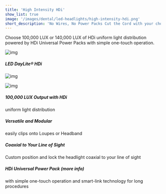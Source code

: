 ```yaml
---
title: 'High Intensity HDi'
show_list: true
image: '/images/dental/led-headlights/high-intensity-hdi.png'
short_description: 'No Wires, No Power Packs Cut the Cord with your choice of two WireLess HDi Headlights'
---
```


Choose 100,000 LUX or 140,000 LUX of HDi uniform light distribution powered by HDi Universal Power Packs with simple one-touch operation.

![img](https://www.designsforvision.com/DVIimg/HDiCompare.png)

##### LED DayLite® HDi

![img](https://www.designsforvision.com/DVIimg/LEDday-D.png)

![img](https://www.designsforvision.com/DVIimg/DayLiteModel.png)

##### 100,000 LUX Output with HDi

uniform light distribution

##### Versatile and Modular

easily clips onto Loupes or Headband

##### Coaxial to Your Line of Sight

Custom position and lock the headlight coaxial to your line of sight

##### HDi Universal Power Pack (more info)

with simple one-touch operation and smart-link technology for long procedures
